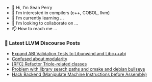 - 👋 Hi, I’m Sean Perry
- 👀 I’m interested in compilers (c++, COBOL, llvm)
- 🌱 I’m currently learning ...
- 💞️ I’m looking to collaborate on ...
- 📫 How to reach me ...

<!---
s66perry/s66perry is a ✨ special ✨ repository because its `README.md` (this file) appears on your GitHub profile.
You can click the Preview link to take a look at your changes.
--->
### 📕 Latest LLVM Discourse Posts

<!-- DISCOURSE-LLVM:START -->
- [Expand ABI Validation Tests to Libunwind and Libc++abi](https://discourse.llvm.org/t/expand-abi-validation-tests-to-libunwind-and-libc-abi/70324#post_4)
- [Confused about modularity](https://discourse.llvm.org/t/confused-about-modularity/64951#post_8)
- [[RFC] Refactor Triple-related classes](https://discourse.llvm.org/t/rfc-refactor-triple-related-classes/70410#post_9)
- [Problem with library search paths and cmake and debian bullseye](https://discourse.llvm.org/t/problem-with-library-search-paths-and-cmake-and-debian-bullseye/67183#post_2)
- [Hack Backend &lpar;Manipulate Machine Instructions before Assembly&rpar;](https://discourse.llvm.org/t/hack-backend-manipulate-machine-instructions-before-assembly/70432#post_3)
<!-- DISCOURSE-LLVM:END -->
